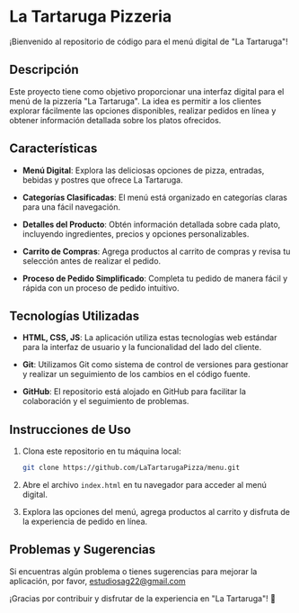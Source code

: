 # La Tartaruga Pizzeria

¡Bienvenido al repositorio de código para el menú digital de "La Tartaruga"!

## Descripción

Este proyecto tiene como objetivo proporcionar una interfaz digital para el menú de la pizzería "La Tartaruga". La idea es permitir a los clientes explorar fácilmente las opciones disponibles, realizar pedidos en línea y obtener información detallada sobre los platos ofrecidos.

## Características

- **Menú Digital**: Explora las deliciosas opciones de pizza, entradas, bebidas y postres que ofrece La Tartaruga.

- **Categorías Clasificadas**: El menú está organizado en categorías claras para una fácil navegación.

- **Detalles del Producto**: Obtén información detallada sobre cada plato, incluyendo ingredientes, precios y opciones personalizables.

- **Carrito de Compras**: Agrega productos al carrito de compras y revisa tu selección antes de realizar el pedido.

- **Proceso de Pedido Simplificado**: Completa tu pedido de manera fácil y rápida con un proceso de pedido intuitivo.

## Tecnologías Utilizadas

- **HTML, CSS, JS**: La aplicación utiliza estas tecnologías web estándar para la interfaz de usuario y la funcionalidad del lado del cliente.

- **Git**: Utilizamos Git como sistema de control de versiones para gestionar y realizar un seguimiento de los cambios en el código fuente.

- **GitHub**: El repositorio está alojado en GitHub para facilitar la colaboración y el seguimiento de problemas.

## Instrucciones de Uso

1. Clona este repositorio en tu máquina local:

   ```bash
   git clone https://github.com/LaTartarugaPizza/menu.git
   ```

2. Abre el archivo `index.html` en tu navegador para acceder al menú digital.

3. Explora las opciones del menú, agrega productos al carrito y disfruta de la experiencia de pedido en línea.

## Problemas y Sugerencias

Si encuentras algún problema o tienes sugerencias para mejorar la aplicación, por favor, estudiosag22@gmail.com 

¡Gracias por contribuir y disfrutar de la experiencia en "La Tartaruga"! 🍕
